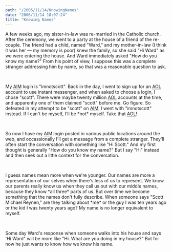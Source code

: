 ```yaml
---
path: "/2006/11/14/KnowingNames" 
date: "2006/11/14 18:07:24" 
title: "Knowing Names" 
---
```

<p>A few weeks ago, my sister-in-law was re-married in the Catholic church. After the ceremony, we went to a party at the house of a friend of the re-couple. The friend had a child, named "Ward," and my mother-in-law (I think it was her &#8212; my memory is poor) knew the family, so she said "Hi Ward" as we were entering the house. And Ward immediately asked "How do you know my name?" From his point of view, I suppose this was a complete stranger addressing him by name, so that was a reasonable question to ask.</p><br><p>My <abbr title="America OnLine Instant Messenger">AIM</abbr> login is "imnotscott". Back in the day, I went to sign up for an <abbr title="America OnLine">AOL</abbr> account to use instant messenger, and when asked to choose a login, I chose "scott". There were maybe twenty million <abbr title="America OnLine">AOL</abbr> accounts at the time, and apparently one of them claimed "scott" before me. Go figure. So defeated in my attempt to be "scott" on <abbr title="America OnLine Instant Messenger">AIM</abbr>, I went with "imnotscott" instead. If I can't be myself, I'll be *not* myself. Take that <abbr title="America OnLine">AOL</abbr>!</p><br><p>So now I have my <abbr title="America OnLine Instant Messenger">AIM</abbr> login posted in various public locations around the web, and occassionally I'll get a message from a complete stranger. They'll often start the conversation with something like "Hi Scott." And my first thought is generally "How do you know my name?" But I say "Hi" instead and then seek out a little context for the conversation.</p><br><p>I guess names mean more when we're younger. Our names are more a representation of our selves when there's less of us to represent. We know our parents really know us when they call us out with our middle names, because they know *all three* parts of us. But over time we become something that the names don't fully describe. When someone says "Scott Michael Reynen," are they talking about *me* or the guy I was ten years ago or the kid I was twenty years ago? My name is no longer equivalent to myself.</p><br><p>Some day Ward's response when someone walks into his house and says 'Hi Ward" will be more like "Hi. What are you doing in my house?" But for now he just wants to know how we know his name.</p>